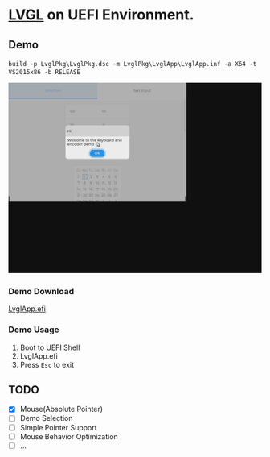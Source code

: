 # [LVGL](https://github.com/lvgl/lvgl) on UEFI Environment.

## Demo

```
build -p LvglPkg\LvglPkg.dsc -m LvglPkg\LvglApp\LvglApp.inf -a X64 -t VS2015x86 -b RELEASE
```

![LvglApp](./Demo/Images/Demo.png)

### Demo Download

[LvglApp.efi](./Demo/Bin/LvglApp.efi)

### Demo Usage

1. Boot to UEFI Shell
2. LvglApp.efi
3. Press `Esc` to exit

## TODO
- [x] Mouse(Absolute Pointer)
- [ ] Demo Selection
- [ ] Simple Pointer Support
- [ ] Mouse Behavior Optimization
- [ ] ...
